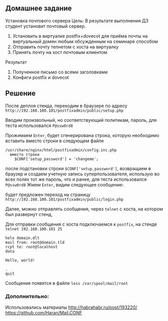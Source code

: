 ## Домашнее задание

Установка почтового сервера
Цель: В результате выполнения ДЗ студент установит почтовый сервер.

1. Установить в виртуалке postfix+dovecot для приёма почты на виртуальный домен любым обсужденным на семинаре способом
2. Отправить почту телнетом с хоста на виртуалку
3. Принять почту на хост почтовым клиентом

Результат

1. Полученное письмо со всеми заголовками
2. Конфиги postfix и dovecot

## Решение

После деплоя стенда, переходим в браузере по адресу
`http://192.168.100.101/postfixadmin/public/setup.php`

Вводим произвольный, но соответствующий политикам, пароль, для теста использовался `P@ssw0rd8`

Прожимаем `Enter`, будет сгенерирована строка, которую необходимо вставить вместо строки в следующем файле

```
/usr/share/nginx/html/postfixadmin/config.inc.php
  вместо строки
    $CONF['setup_password'] = 'changeme';
```

после подстановки строки `$CONF['setup_password']`, возвращаем в браузер и создаем учетную запись суперпользователя,
использую во всех полях тот же пароль, что и ранее, для теста использовался `P@ssw0rd8`
Жмем `Enter`, видим следующее сообщение:

будет предложен переход на страницу
`http://192.168.100.101/postfixadmin/public/login.php`

Далее, можно отправлять сообщения, через `telnet` с хоста, на котором был развернут стенд,

Для отправки сообщения с хоста подключаемся к `postfix`, на стенде
`telnet 192.168.100.101 25`

```
helo domain.dlt
mail from: root@domain.tld
rcpt to: root@localhost
data

Hello, world!

.
quit
```

Cообщения появятся в файле
`less /var/spool/mail/root`

### Дополнительно:

Использовались материалы
http://habrahabr.ru/post/193220/
https://github.com/Haran/Mail.CONF
